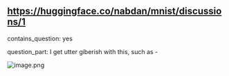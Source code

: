 ## https://huggingface.co/nabdan/mnist/discussions/1

contains_question: yes

question_part: I get utter giberish with this, such as - 

![image.png](https://cdn-uploads.huggingface.co/production/uploads/6471ead322016353ae3915c7/K2Dimaw2x2pdNcE-Wu3z0.png)